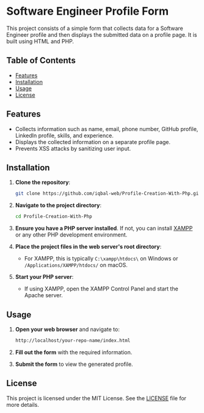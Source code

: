 # Software Engineer Profile Form

This project consists of a simple form that collects data for a Software Engineer profile and then displays the submitted data on a profile page. It is built using HTML and PHP.

## Table of Contents

- [Features](#features)
- [Installation](#installation)
- [Usage](#usage)
- [License](#license)

## Features

- Collects information such as name, email, phone number, GitHub profile, LinkedIn profile, skills, and experience.
- Displays the collected information on a separate profile page.
- Prevents XSS attacks by sanitizing user input.

## Installation

1. **Clone the repository**:
    ```sh
    git clone https://github.com/iqbal-web/Profile-Creation-With-Php.git
    ```
   
2. **Navigate to the project directory**:
    ```sh
    cd Profile-Creation-With-Php
    ```

3. **Ensure you have a PHP server installed**. If not, you can install [XAMPP](https://www.apachefriends.org/index.html) or any other PHP development environment.

4. **Place the project files in the web server's root directory**:
    - For XAMPP, this is typically `C:\xampp\htdocs\` on Windows or `/Applications/XAMPP/htdocs/` on macOS.

5. **Start your PHP server**:
    - If using XAMPP, open the XAMPP Control Panel and start the Apache server.

## Usage

1. **Open your web browser** and navigate to:
    ```sh
    http://localhost/your-repo-name/index.html
    ```

2. **Fill out the form** with the required information.

3. **Submit the form** to view the generated profile.

## License

This project is licensed under the MIT License. See the [LICENSE](LICENSE) file for more details.